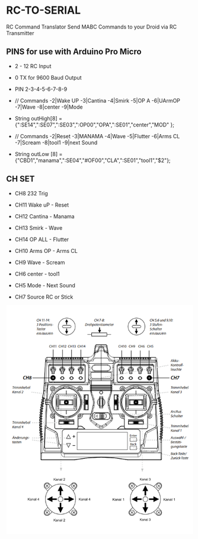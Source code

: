# RC-TO-SERIAL
 RC Command Translator
 Send MABC Commands to your Droid via RC Transmitter
 
 
## PINS for use with Arduino Pro Micro
* 2 - 12  RC Input
* 0 TX for 9600 Baud Output
* PIN  2-3-4-5-6-7-8-9

* //  Commands        -2|Wake UP -3|Cantina -4|Smirk -5|OP A -6|UArmOP -7|Wave -8|center -9|Mode                
* String outHigh[8] = {":SE14",":SE07",":SE03",":OP00","OPA",":SE01","center","MOD" };
* //  Commands        -2|Reset -3|MANAMA -4|Wave -5|Flutter -6|Arms CL  -7|Scream -8|tool1 -9|next Sound
* String outLow [8] = {"CBD1","manama",":SE04","#OF00","CLA",":SE01","tool1","$2"};

## CH SET
* CH8   232 Trig

* CH11  Wake uP - Reset
* CH12  Cantina - Manama
* CH13  Smirk - Wave
* CH14  OP ALL - Flutter

* CH10  Arms OP - Arms CL
* CH9   Wave - Scream
* CH6   center - tool1
* CH5   Mode  - Next Sound

* CH7   Source RC or Stick 



![RC Carson Channels](carson-channels.png?raw=true "RC Setup")
